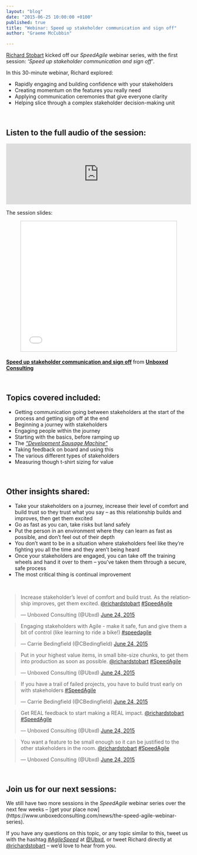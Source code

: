 ```yaml
---
layout: "blog"
date: "2015-06-25 10:00:00 +0100"
published: true
title: "Webinar: Speed up stakeholder communication and sign off"
author: "Graeme McCubbin"

---
```


[Richard Stobart](https://www.unboxedconsulting.com/people/richard-stobart) kicked off our <i>SpeedAgile</i> webinar series, with the first session: <i>‘Speed up stakeholder communication and sign off’</i>.

In this 30-minute webinar, Richard explored:<br/>

* Rapidly engaging and building confidence with your stakeholders<br/>
* Creating momentum on the features you really need<br/>
* Applying communication ceremonies that give everyone clarity<br/>
* Helping slice through a complex stakeholder decision-making unit<br/>
<br/>

<h2 class="super_sub_heading">Listen to the full audio of the session:</h2>
<iframe width="100%" height="166" scrolling="no" frameborder="no" src="https://w.soundcloud.com/player/?url=https%3A//api.soundcloud.com/tracks/211792639&amp;color=ff5500&amp;auto_play=false&amp;hide_related=false&amp;show_comments=true&amp;show_user=true&amp;show_reposts=false"></iframe>
<br/>

The session slides:<br/>
<p align="center"><iframe src="//www.slideshare.net/slideshow/embed_code/key/uwGzMUPmwOOdCD" width="425" height="355" frameborder="0" marginwidth="0" marginheight="0" scrolling="no" style="border:1px solid #CCC; border-width:1px; margin-bottom:5px; max-width: 100%;" allowfullscreen> </iframe> <div style="margin-bottom:5px"> <strong> <a href="//www.slideshare.net/UBXD/speed-up-stakeholders" title="Speed up stakeholder communication and sign off" target="_blank">Speed up stakeholder communication and sign off</a> </strong> from <strong><a href="//www.slideshare.net/UBXD" target="_blank">Unboxed Consulting</a></strong> </div></p>
<br/>

<h2 class="super_sub_heading">Topics covered included:</h2>

* Getting communication going between stakeholders at the start of the process and getting sign off at the end<br/>
* Beginning a journey with stakeholders<br/>
* Engaging people within the journey<br/>
* Starting with the basics, before ramping up<br/>
* The [<i>“Development Sausage Machine”</i>](https://www.unboxedconsulting.com/blog/the-sausage-machine)<br/>
* Taking feedback on board and using this<br/>
* The various different types of stakeholders<br/>
* Measuring though t-shirt sizing for value<br/>
<br/>

<h2 class="super_sub_heading">Other insights shared:</h2>

* Take your stakeholders on a journey, increase their level of comfort and build trust so they trust what you say – as this relationship builds and improves, then get them excited<br/>
* Go as fast as you can, take risks but land safely<br/>
* Put the person in an environment where they can learn as fast as possible, and don’t feel out of their depth<br/>
* You don’t want to be in a situation where stakeholders feel like they’re fighting you all the time and they aren’t being heard<br/>
* Once your stakeholders are engaged, you can take off the training wheels and hand it over to them – you’ve taken them through a secure, safe process<br/>
* The most critical thing is continual improvement<br/>
<br/>

<blockquote class="twitter-tweet tw-align-center"><p lang="en" dir="ltr">Increase stakeholder’s level of comfort and build trust. As the relationship improves, get them excited. <a href="https://twitter.com/richardstobart">@richardstobart</a> <a href="https://twitter.com/hashtag/SpeedAgile?src=hash">#SpeedAgile</a></p>&mdash; Unboxed Consulting (@Ubxd) <a href="https://twitter.com/Ubxd/status/613724472122720256">June 24, 2015</a></blockquote> <script async src="//platform.twitter.com/widgets.js" charset="utf-8"></script>

<blockquote class="twitter-tweet tw-align-center"><p lang="en" dir="ltr">Engaging stakeholders with Agile - make it safe, fun and give them a bit of control (like learning to ride a bike!) <a href="https://twitter.com/hashtag/speedagile?src=hash">#speedagile</a></p>&mdash; Carrie Bedingfield (@CBedingfield) <a href="https://twitter.com/CBedingfield/status/613724991658553344">June 24, 2015</a></blockquote> <script async src="//platform.twitter.com/widgets.js" charset="utf-8"></script></p>

<blockquote class="twitter-tweet tw-align-center"><p lang="en" dir="ltr">Put in your highest value items, in small bite-size chunks, to get them into production as soon as possible. <a href="https://twitter.com/richardstobart">@richardstobart</a> <a href="https://twitter.com/hashtag/SpeedAgile?src=hash">#SpeedAgile</a></p>&mdash; Unboxed Consulting (@Ubxd) <a href="https://twitter.com/Ubxd/status/613725889440968704">June 24, 2015</a></blockquote> <script async src="//platform.twitter.com/widgets.js" charset="utf-8"></script>

<blockquote class="twitter-tweet tw-align-center"><p lang="en" dir="ltr">If you have a trail of failed projects, you have to build trust early on with stakeholders <a href="https://twitter.com/hashtag/SpeedAgile?src=hash">#SpeedAgile</a></p>&mdash; Carrie Bedingfield (@CBedingfield) <a href="https://twitter.com/CBedingfield/status/613724855498895362">June 24, 2015</a></blockquote> <script async src="//platform.twitter.com/widgets.js" charset="utf-8"></script>

<blockquote class="twitter-tweet tw-align-center"><p lang="en" dir="ltr">Get REAL feedback to start making a REAL impact. <a href="https://twitter.com/richardstobart">@richardstobart</a> <a href="https://twitter.com/hashtag/SpeedAgile?src=hash">#SpeedAgile</a></p>&mdash; Unboxed Consulting (@Ubxd) <a href="https://twitter.com/Ubxd/status/613726678003675136">June 24, 2015</a></blockquote> <script async src="//platform.twitter.com/widgets.js" charset="utf-8"></script>

<blockquote class="twitter-tweet tw-align-center"><p lang="en" dir="ltr">You want a feature to be small enough so it can be justified to the other stakeholders in the room. <a href="https://twitter.com/richardstobart">@richardstobart</a> <a href="https://twitter.com/hashtag/SpeedAgile?src=hash">#SpeedAgile</a></p>&mdash; Unboxed Consulting (@Ubxd) <a href="https://twitter.com/Ubxd/status/613730146105827329">June 24, 2015</a></blockquote> <script async src="//platform.twitter.com/widgets.js" charset="utf-8"></script>
<br/>

<h2 class="super_sub_heading">Join us for our next sessions:</h2>
We still have two more sessions in the <i>SpeedAgile</i> webinar series over the next few weeks – [get your place now](https://www.unboxedconsulting.com/news/the-speed-agile-webinar-series).<br/>

If you have any questions on this topic, or any topic similar to this, tweet us with the hashtag [<i>#AgileSpeed</i>](https://twitter.com/hashtag/speedagile?src=hash&vertical=default&f=tweets) at [@Ubxd](https://twitter.com/ubxd), or tweet Richard directly at [@richardstobart](https://twitter.com/richardstobart) – we’d love to hear from you.

